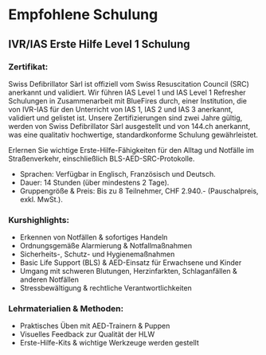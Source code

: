 # Empfohlene Schulung

## IVR/IAS Erste Hilfe Level 1 Schulung
### Zertifikat:
Swiss Defibrillator Sàrl ist offiziell vom Swiss Resuscitation Council (SRC) anerkannt und validiert. Wir führen IAS Level 1 und IAS Level 1 Refresher Schulungen in Zusammenarbeit mit BlueFires durch, einer Institution, die von IVR-IAS für den Unterricht von IAS 1, IAS 2 und IAS 3 anerkannt, validiert und gelistet ist. Unsere Zertifizierungen sind zwei Jahre gültig, werden von Swiss Defibrillator Sàrl ausgestellt und von 144.ch anerkannt, was eine qualitativ hochwertige, standardkonforme Schulung gewährleistet.

Erlernen Sie wichtige Erste-Hilfe-Fähigkeiten für den Alltag und Notfälle im Straßenverkehr, einschließlich BLS-AED-SRC-Protokolle.

- Sprachen: Verfügbar in Englisch, Französisch und Deutsch.
- Dauer: 14 Stunden (über mindestens 2 Tage).
- Gruppengröße & Preis: Bis zu 8 Teilnehmer, CHF 2.940.- (Pauschalpreis, exkl. MwSt.).

### Kurshighlights:
- Erkennen von Notfällen & sofortiges Handeln
- Ordnungsgemäße Alarmierung & Notfallmaßnahmen
- Sicherheits-, Schutz- und Hygienemaßnahmen
- Basic Life Support (BLS) & AED-Einsatz für Erwachsene und Kinder
- Umgang mit schweren Blutungen, Herzinfarkten, Schlaganfällen & anderen Notfällen
- Stressbewältigung & rechtliche Verantwortlichkeiten

### Lehrmaterialien & Methoden:
- Praktisches Üben mit AED-Trainern & Puppen
- Visuelles Feedback zur Qualität der HLW
- Erste-Hilfe-Kits & wichtige Werkzeuge werden gestellt
